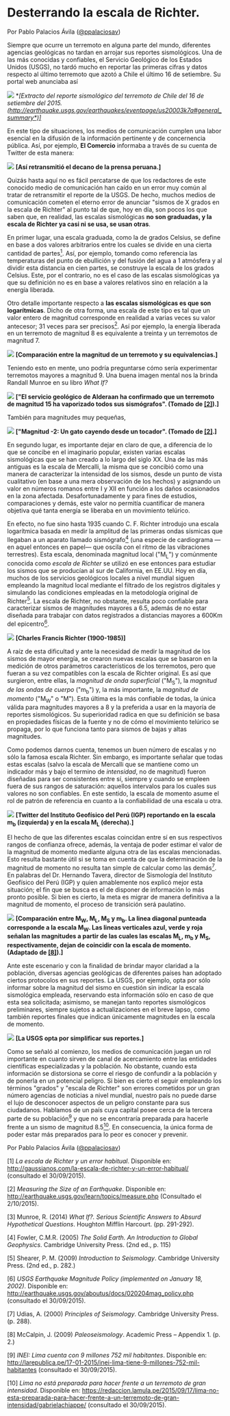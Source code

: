 # Desterrando la escala de Richter.

Por Pablo Palacios Ávila ([@ppalaciosav](https://twitter.com/ppalaciosav))

Siempre que ocurre un terremoto en alguna parte del mundo, diferentes agencias 
geológicas no tardan en arrojar sus reportes sismológicos. Una de las más conocidas y confiables, el Servicio Geológico de los Estados Unidos (USGS), no tardó mucho en reportar las primeras cifras y datos respecto al último terremoto que azotó a Chile el último 16 de setiembre. Su portal web anunciaba así

![](images/usgs.png)
**[Extracto del reporte sismológico del terremoto de Chile del 16 de setiembre 
del 2015. (*http://earthquake.usgs.gov/earthquakes/eventpage/us20003k7a#general_summary*)]**

En este tipo de situaciones, los medios de comunicación cumplen una labor esencial en la difusión de la información pertinente y de concernencia pública. Así, por ejemplo, **El Comercio** informaba a través de su cuenta de Twitter de esta manera:

![](images/ec.png)
**[Así retransmitió el decano de la prensa peruana.]**

Quizás hasta aquí no es fácil percatarse de que los redactores de este conocido medio de comunicación han caído en un error muy común al tratar de retransmitir el reporte de la USGS. De hecho, muchos medios de comunicación cometen el eterno error de anunciar "sismos de X grados en la escala de Richter" al punto tal de que, hoy en día, son pocos los que saben que, en realidad, las escalas sismológicas **no son graduadas, y la escala de Richter ya casi ni se usa, se usan otras**.

En primer lugar, una escala graduada, como la de grados Celsius, se define en base a dos valores arbitrarios entre los cuales se divide en una cierta cantidad de partes[<sup>1</sup>](#note1). Así, por ejemplo, tomando como referencia las temperaturas del punto de ebullición y del fusión del agua a 1 atmósfera y al dividir esta distancia en cien partes, se construye la escala de los grados Celsius. Este, por el contrario, no es el caso de las escalas sismológicas ya que su definición no es en base a valores relativos sino en relación a la energía liberada.

Otro detalle importante respecto a **las escalas sismológicas es que son logarítmicas**. Dicho de otra forma, una escala de este tipo es tal que un valor entero de magnitud corresponde en realidad a varias veces su valor antecesor; 31 veces para ser precisos[<sup>2</sup>](#note2). Así por ejemplo, la energía liberada en un terremoto de magnitud 8 es equivalente a treinta y un terremotos de magnitud 7.

![](images/comparacion.jpg)
**[Comparación entre la magnitud de un terremoto y su equivalencias.]**

Teniendo esto en mente, uno podría preguntarse cómo sería experimentar terremotos mayores a magnitud 9. Una buena imagen mental nos la brinda Randall Munroe en su libro *What If?*

![](images/alderaan.jpg)
**["El servicio geológico de Alderaan ha confirmado que un terremoto de magnitud 15 ha vaporizado todos sus sismógrafos". (Tomado de [[2]](#note2)).]**

También para magnitudes muy pequeñas,

![](images/m-2.png)
**["Magnitud -2: Un gato cayendo desde un tocador". (Tomado de [[2]](#note2).]**

En segundo lugar, es importante dejar en claro de que, a diferencia de lo que se concibe en el imaginario popular, existen varias escalas sismológicas que se han creado a lo largo del siglo XX. Una de las más antiguas es la escala de Mercalli, la misma que se concibió como una manera de caracterizar la intensidad de los sismos, desde un punto de vista cualitativo (en base a una mera observación de los hechos) y asignando un valor en números romanos entre I y XII en función a los daños ocasionados en la zona afectada. Desafortunadamente y para fines de estudios, comparaciones y demás, este valor no permitía cuantificar de manera objetiva qué tanta energía se liberaba en un movimiento telúrico.

En efecto, no fue sino hasta 1935 cuando C. F. Richter introdujo una escala logarítmica basada en medir la amplitud de las primeras ondas sísmicas que llegaban a un aparato llamado sismógrafo[<sup>4</sup>](#note4) (una especie de cardiograma —en aquel entonces en papel— que oscila con el ritmo de las vibraciones terrestres). Esta escala, denominada magnitud local ("M<sub>L</sub>") y comúnmente conocida como *escala de Richter* se utilizó en ese entonces para estudiar los sismos que se producían al sur de California, en EE.UU. Hoy en día, muchos de los servicios geológicos locales a nivel mundial siguen empleando la magnitud local mediante el filtrado de los registros digitales y simulando las condiciones empleadas en la metodología original de Richter[<sup>5</sup>](#note5). La escala de Richter, no obstante, resulta poco confiable para caracterizar sismos de magnitudes mayores a 6.5, además de no estar diseñada para trabajar con datos registrados a distancias mayores a 600Km del epicentro[<sup>6</sup>](#note6).

![](images/Richter.jpg)
**[Charles Francis Richter (1900-1985)]**

A raíz de esta dificultad y ante la necesidad de medir la magnitud de los sismos de mayor energía, se crearon nuevas escalas que se basaron en la medición de otros parámetros característicos de los terremotos, pero que fueran a su vez compatibles con la escala de Richter original. Es así que surgieron, entre ellas, la *magnitud de onda superficial* ("M<sub>S</sub>"), la *magnitud de las ondas de cuerpo* ("m<sub>b</sub>") y, la más importante, la *magnitud de momento* ("M<sub>W</sub>" o "M"). Esta última es la más confiable de todas, la única válida para magnitudes mayores a 8 y la preferida a usar en la mayoría de reportes sismológicos. Su superioridad radica en que su definición se basa en propiedades físicas de la fuente y no de cómo el movimiento telúrico se propaga, por lo que funciona tanto para sismos de bajas y altas magnitudes. 

Como podemos darnos cuenta, tenemos un buen número de escalas y no sólo la famosa escala Richter. Sin embargo, es importante señalar que todas estas escalas (salvo la escala de Mercalli que se mantiene como un indicador más y bajo el termino de *intensidad*, no de magnitud) fueron diseñadas para ser consistentes entre sí, siempre y cuando se empleen fuera de sus rangos de saturación: aquellos intervalos para los cuales sus valores no son confiables. En este sentido, la escala de momento asume el rol de patrón de referencia en cuanto a la confiabilidad de una escala u otra.

![](images/igp.png)
**[Twitter del Instituto Geofísico del Perú (IGP) reportando en la escala m<sub>b</sub> (izquierda) y en la escala M<sub>L</sub> (derecha).]**

El hecho de que las diferentes escalas coincidan entre sí en sus respectivos rangos de confianza ofrece, además, la ventaja de poder estimar el valor de la magnitud de momento mediante alguna otra de las escalas mencionadas. Esto resulta bastante útil si se toma en cuenta de que la determinación de la magnitud de momento no resulta tan simple de calcular como las demás[<sup>7</sup>](#note7). En palabras del Dr. Hernando Tavera, director de Sismología del Instituto Geofísico del Perú (IGP) y quien amablemente nos explicó mejor esta situación; el fin que se busca es el de disponer de información lo más pronto posible. Si bien es cierto, la meta es migrar de manera definitiva a la magnitud de momento, el proceso de transición será paulatino.

![](images/scales.png)
**[Comparación entre M<sub>W</sub>, M<sub>L</sub>, M<sub>S</sub> y m<sub>b</sub>. La linea diagonal punteada corresponde a la escala M<sub>W</sub>. Las lineas verticales azul, verde y roja señalan las magnitudes a partir de las cuales las escalas M<sub>L</sub>, m<sub>b</sub> y M<sub>S</sub>, respectivamente, dejan de coincidir con la escala de momento. (Adaptado de [[8]](#note8)).]**

Ante este escenario y con la finalidad de brindar mayor claridad a la población, diversas agencias geológicas de diferentes países han adoptado ciertos protocolos en sus reportes. La USGS, por ejemplo, opta por sólo informar sobre la magnitud del sismo en cuestión sin indicar la escala sismológica empleada, reservando esta información sólo en caso de que esta sea solicitada; asimismo, se manejan tanto reportes sismológicos preliminares, siempre sujetos a actualizaciones en el breve lapso, como también reportes finales que indican únicamente magnitudes en la escala de momento.

![](images/usgs-m.png)
**[La USGS opta por simplificar sus reportes.]**

Como se señaló al comienzo, los medios de comunicación juegan un rol importante en cuanto sirven de canal de acercamiento entre las entidades científicas especializadas y la población. No obstante, cuando esta información se distorsiona se corre el riesgo de confundir a la población y de ponerla en un potencial peligro. Si bien es cierto el seguir empleando los términos "grados" y "escala de Richter" son errores cometidos por un gran número agencias de noticias a nivel mundial, nuestro país no puede darse el lujo de desconocer aspectos de un peligro constante para sus ciudadanos. Hablamos de un país cuya capital posee cerca de la tercera parte de su población[<sup>9</sup>](#note9) y que no se encontraría preparada para hacerle frente a un sismo de magnitud 8.5[<sup>10</sup>](#note10). En consecuencia, la única forma de poder estar más preparados para lo peor es conocer y prevenir.


Por Pablo Palacios Ávila ([@ppalaciosav](https://twitter.com/ppalaciosav))

<a id="note1">[1]</a>
*La escala de Richter y un error habitual*. Disponible en:
http://gaussianos.com/la-escala-de-richter-y-un-error-habitual/ (consultado el 30/09/2015).

<a id="note2">[2]</a>
*Measuring the Size of an Earthquake*. Disponible en:
http://earthquake.usgs.gov/learn/topics/measure.php (Consultado el 2/10/2015).

<a id="note3">[3]</a>
Munroe, R. (2014) *What If?. Serious Scientific Answers to Absurd Hypothetical Questions*. Houghton Mifflin Harcourt. (pp. 291-292).

<a id="note4">[4]</a>
Fowler, C.M.R. (2005) *The Solid Earth. An Introduction to Global Geophysics*. Cambridge University Press. (2nd ed., p. 115)

<a id="note5">[5]</a>
Shearer, P. M. (2009) *Introduction to Seismology*. Cambridge University Press. (2nd ed., p. 282.)

<a id="note6">[6]</a>
*USGS Earthquake Magnitude Policy (implemented on January 18, 2002)*. Disponible en:
http://earthquake.usgs.gov/aboutus/docs/020204mag_policy.php (consultado el 30/09/2015).

<a id="note7">[7]</a>
Udias, A. (2000) *Principles of Seismology*. Cambridge University Press. (p. 288).

<a id="note8">[8]</a>
McCalpin, J. (2009) *Paleoseismology*. Academic Press – Appendix 1. (p. 2.)

<a id="note9">[9]</a>
*INEI: Lima cuenta con 9 millones 752 mil habitantes*. Disponible en: http://larepublica.pe/17-01-2015/inei-lima-tiene-9-millones-752-mil-habitantes
(consultado el 30/09/2015).

<a id="note10">[10]</a>
*Lima no está preparada para hacer frente a un terremoto de gran intensidad*.
Disponible en: https://redaccion.lamula.pe/2015/09/17/lima-no-esta-preparada-para-hacer-frente-a-un-terremoto-de-gran-intensidad/gabrielachiappe/
(consultado el 30/09/2015).
